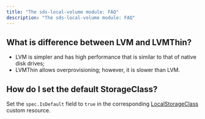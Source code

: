 ```yaml
---
title: "The sds-local-volume module: FAQ"
description: "The sds-local-volume module: FAQ"
---
```


## What is difference between LVM and LVMThin?

- LVM is simpler and has high performance that is similar to that of native disk drives;
- LVMThin allows overprovisioning; however, it is slower than LVM.

## How do I set the default StorageClass?

Set the `spec.IsDefault` field to `true` in the corresponding [LocalStorageClass](./cr.html#localstorageclass) custom resource.
